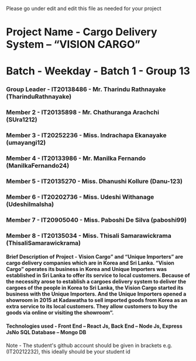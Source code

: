 Please go under edit and edit this file as needed for your project

# Project Name - Cargo Delivery System – “VISION CARGO”
# Batch - Weekday - Batch 1 - Group 13
### Group Leader - IT20138486 - Mr. Tharindu Rathnayake (TharinduRathnayake)
### Member 2 - IT20135898 - Mr. Chathuranga Arachchi (SUra1212)
### Member 3 - IT20252236 - Miss. Indrachapa Ekanayake (umayangi12)
### Member 4 - IT20133986 - Mr. Manilka Fernando (ManilkaFernando24)
### Member 5 - IT20135270 - Miss. Dhanushi Kollure (Danu-123)
### Member 6 - IT20202736 - Miss. Udeshi Withanage (UdeshiImalsha)
### Member 7 - IT20905040 - Miss. Paboshi De Silva (paboshi99)
### Member 8 - IT20135034 - Miss. Thisali Samarawickrama (ThisaliSamarawickrama)

#### Brief Description of Project - Vision Cargo” and “Unique Importers” are cargo delivery companies which are in Korea and Sri Lanka. “Vision Cargo” operates its business in Korea and Unique Importers was established in Sri Lanka to offer its service to local customers. Because of the necessity arose to establish a cargoes delivery system to deliver the cargoes of the people in Korea to Sri Lanka, the Vision Cargo started its business with the Unique Importers. And the Unique Importers opened a showroom in 2015 at Kadawatha to sell imported goods from Korea as an extra service to its local customers. They allow customers to buy the goods via online or visiting the showroom“.
#### Technologies used - Front End – React Js, Back End – Node Js, Express JsNo SQL Database – Mongo DB


Note - The student's github account should be given in brackets e.g. (IT20212232), this ideally should be your student id 

